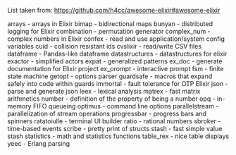 List taken from: https://github.com/h4cc/awesome-elixir#awesome-elixir

arrays - arrays in Elixir
bimap - bidirectional maps
bunyan - distributed logging for Elixir
combination - permutation generator
complex_num - complex numbers in Elixir
confex - read and use application/system config variables
cuid - collision resistant ids
cvslixir - read/write CSV files
dataframe - Pandas-like dataframe
datastructures - datastructures for elixir
exactor - simplified actors
expat - generalized patterns
ex_doc - generate documentation for Elixir project
ex_prompt - interactive prompt
fsm - finite state machine
getopt - options parser
guardsafe - macros that expand safely into code within guards
immortal - fault tolerance for OTP Elixir
json - parse and generate json
leex - lexical analysis
matrex - fast matrix arithmetics
number - definition of the property of being a number
opq - in-memory FIFO queueing
optimus - command line options
parallelstream - parallelization of stream operations
progressbar - progress bars and spinners
ratatoiulle - terminal UI builder
ratio - rational numbers
sbroker - time-based events
scribe - pretty print of structs
stash - fast simple value stash
statistics - math and statistics functions
table_rex - nice table displays
yeec - Erlang parsing
